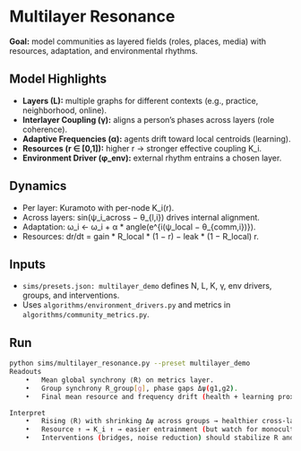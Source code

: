 # Multilayer Resonance

**Goal:** model communities as layered fields (roles, places, media) with resources, adaptation, and environmental rhythms.

## Model Highlights
- **Layers (L):** multiple graphs for different contexts (e.g., practice, neighborhood, online).
- **Interlayer Coupling (γ):** aligns a person’s phases across layers (role coherence).
- **Adaptive Frequencies (α):** agents drift toward local centroids (learning).
- **Resources (r ∈ [0,1]):** higher r → stronger effective coupling K_i.
- **Environment Driver (φ_env):** external rhythm entrains a chosen layer.

## Dynamics
- Per layer: Kuramoto with per-node K_i(r).
- Across layers: sin(ψ_i_across − θ_{l,i}) drives internal alignment.
- Adaptation: ω_i ← ω_i + α * angle(e^{i(ψ_local − θ_{comm,i})}).
- Resources: dr/dt = gain * R_local * (1 − r) − leak * (1 − R_local) r.

## Inputs
- `sims/presets.json: multilayer_demo` defines N, L, K, γ, env drivers, groups, and interventions.
- Uses `algorithms/environment_drivers.py` and metrics in `algorithms/community_metrics.py`.

## Run
```bash
python sims/multilayer_resonance.py --preset multilayer_demo
Readouts
	•	Mean global synchrony ⟨R⟩ on metrics layer.
	•	Group synchrony R_group[g], phase gaps Δψ(g1,g2).
	•	Final mean resource and frequency drift (health + learning proxies).

Interpret
	•	Rising ⟨R⟩ with shrinking Δψ across groups → healthier cross-layer coherence.
	•	Resource ↑ → K_i ↑ → easier entrainment (but watch for monoculture).
	•	Interventions (bridges, noise reduction) should stabilize R and reduce fragmentation episodically.

